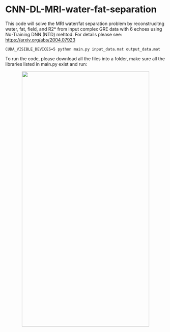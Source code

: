 # CNN-DL-MRI-water-fat-separation

This code will solve the MRI water/fat separation problem by reconstrucitng water, fat, field, and R2* from  input complex GRE data with 6 echoes using No-Training DNN (NTD) mehtod. For details please see:
https://arxiv.org/abs/2004.07923







```CUDA_VISIBLE_DEVICES=5 python main.py input_data.mat output_data.mat```

To run the code, please download all the files into a folder, make sure all the libraries listed in main.py exist and run:


<p align="center">
  <img src="https://github.com/RaminJafari/DL-MRI-Water-Fat-Separation/blob/master/network.png" width="400" height="800" />
</p>
